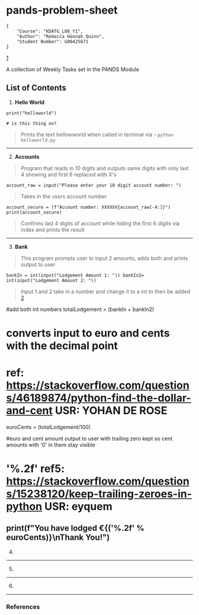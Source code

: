 # pands-problem-sheet

```text
{
    "Course": "KDATG_L08_Y1",
    "Author": "Rebecca Hannah Quinn",
    "Student Number": G00425671
}
```

[1]

A collection of Weekly Tasks set in the PANDS Module

## List of Contents

1. **Hello World**

`print("helloworld")`

`# is this thing on?`

>Prints the text *hellowworld* when called in terminal via - `python helloworld.py`

---

2. **Accounts**

>Program that reads in 10 digits and outputs same digits with only last 4 showing and first 6 replaced with X's


`account_raw = input("Please enter your 10 digit account number: ")`
>Takes in the users account number

`account_secure = (f"Account number: XXXXXX{account_raw[-4:]}")`
`print(account_secure)`
>Confirms last 4 digits of account while hiding the first 6 digits via index and prints the result
---

3. **Bank**

>This program prompts user to input 2 amounts, adds both and prints output to user

`bankIn = int(input("Lodgement Amount 1: "))
bankIn2= int(input("Lodgement Amount 2: "))`
>Input 1 and 2 take in a number and change it to a int to then be added [2]

#add both int numbers
totalLodgement = (bankIn + bankIn2)

# converts input to euro and cents with the decimal point
# ref: https://stackoverflow.com/questions/46189874/python-find-the-dollar-and-cent USR: YOHAN DE ROSE
euroCents = (totalLodgement/100)

#euro and cent amount output to user with trailing zero kept so cent amounts with '0' in them stay visible
# '%.2f' ref5: https://stackoverflow.com/questions/15238120/keep-trailing-zeroes-in-python USR: eyquem
print(f"You have lodged €{('%.2f' % euroCents)}\nThank You!")
---

4.

---

5.

---

6.

---

### References

[1]: https://www.markdownguide.org/basic-syntax/ "Markdown Cheat Sheet"

[2]: https://vlegalwaymayo.atu.ie/pluginfile.php/857748/mod_label/intro/lab%202.2%20First%20Programs.pdf?time=1675120017388 "First Programs"